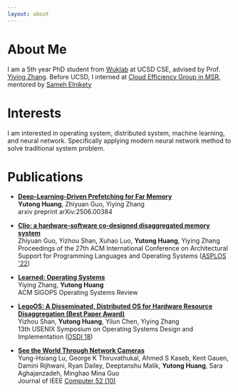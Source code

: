 ```yaml
---
layout: about
---
```


# About Me

I am a 5th year PhD student from [Wuklab](https://wuklab.io/) at UCSD CSE,
advised by Prof. [Yiying Zhang](https://cseweb.ucsd.edu/~yiying/).
Before UCSD, I interned at [Cloud Efficiency Group in MSR](https://www.microsoft.com/en-us/research/group/azure-research-systems/),
mentored by [Sameh Elnikety](https://www.microsoft.com/en-us/research/people/samehe/)


# Interests

I am interested in operating system, distributed system, machine learning, and neural network.
Specifically applying modern neural network method to solve traditional system problem.


# Publications

- [**Deep-Learning-Driven Prefetching for Far Memory**](https://arxiv.org/abs/2506.00384) <br>
  **Yutong Huang**, Zhiyuan Guo, Yiying Zhang <br>
  arxiv preprint arXiv:2506.00384

- [**Clio: a hardware-software co-designed disaggregated memory system**](https://dl.acm.org/doi/abs/10.1145/3503222.3507762) <br>
  Zhiyuan Guo, Yizhou Shan, Xuhao Luo, **Yutong Huang**, Yiying Zhang <br>
  Proceedings of the 27th ACM International Conference on Architectural Support for Programming Languages and Operating Systems
  ([ASPLOS '22](https://asplos-conference.org/asplos2022/index.html))

- [**Learned: Operating Systems**](https://cseweb.ucsd.edu/~yiying/LearnedOS-OSR19.pdf) <br>
  Yiying Zhang, **Yutong Huang**  <br>
  ACM SIGOPS Operating Systems Review

- [**LegoOS: A Disseminated, Distributed OS for Hardware Resource Disaggregation (Best Paper Award)**](https://www.usenix.org/system/files/osdi18-shan.pdf) <br>
  Yizhou Shan, **Yutong Huang**, Yilun Chen, Yiying Zhang <br>
  13th USENIX Symposium on Operating Systems Design and Implementation ([OSDI 18](https://www.usenix.org/conference/osdi18))

- [**See the World Through Network Cameras**](https://ieeexplore.ieee.org/abstract/document/8848161) <br>
  Yung-Hsiang Lu, George K Thiruvathukal, Ahmed S Kaseb, Kent Gauen, Damini Rijhwani, Ryan Dailey,
  Deeptanshu Malik, **Yutong Huang**, Sara Aghajanzadeh, Minghao Mina Guo <br>
  Journal of IEEE [Computer 52 (10)](https://ieeexplore.ieee.org/xpl/tocresult.jsp?isnumber=8848128&punumber=2)
